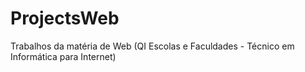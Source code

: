 # ProjectsWeb
Trabalhos da matéria de Web (QI Escolas e Faculdades - Técnico em Informática para Internet)
